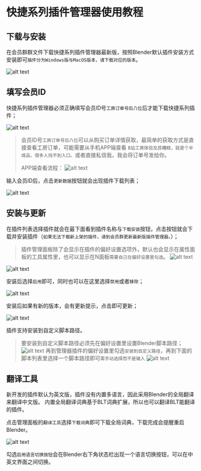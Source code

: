 # 快捷系列插件管理器使用教程

## 下载与安装

在会员群群文件下载快捷系列插件管理器最新版，按照Blender默认插件安装方式安装即可`插件分为Windows版与MacOS版本，请下载对应的版本`。

![alt text](pic/QDM/qdm_001.png)

## 填写会员ID

快捷系列插件管理器必须正确填写会员ID号`工房订单号后八位`后才能下载快捷系列插件；

![alt text](pic/QDM/qdm_002.png)

> 会员ID号`工房订单号后八位`可以从购买订单详情获取，最简单的获取方式是直接查看工房订单，可能需要从手机APP端查看 `B站工房体验及其糟糕，就是个半成品，很多人找不到入口。`或者直接私信我，我会将订单号发给你。
> 
> APP端查看流程：
> ![alt text](pic/QDM/qdm_003.png)

输入会员ID后，点击`更新数据`按钮就会出现插件下载列表；

![alt text](pic/QDM/qdm_004.png)

## 安装与更新

在插件列表选择插件就会在最下面看到插件名称与`下载安装`按钮，点击按钮就会下载并安装插件（`如果无法下载新上架的插件，请到会员群更新最新版插件管理器。`）；

> 插件管理面板除了会显示在插件的偏好设置选项外，默认也会显示在属性面板的工具属性里，也可以显示在N面板`需要自己在偏好设置里勾选`。
> ![alt text](pic/QDM/qdm_008.png)

![alt text](pic/QDM/qdm_005.png)

安装后选择`启用`即可，同时也可以在这里选择`禁用`或者`移除`；

![alt text](pic/QDM/qdm_006.png)

安装后如果有新的版本，会有更新提示，点击即可更新；

![alt text](pic/QDM/qdm_007.png)

插件支持安装到自定义脚本路径。
> 要安装到自定义脚本路径必须先在偏好设置里设置Blender脚本路径；
> ![alt text](pic/QDM/qdm_009.png)
> 再到管理器插件的偏好设置里勾选`安装到自定义路径`，再到下面的脚本列表里选择一个脚本路径即可`需手动选择而不是输入`
> ![alt text](pic/QDM/qdm_010.png)
## 翻译工具

新开发的插件默认为英文版，插件没有内置多语言，因此采用Blender的全局翻译来翻译中文版。
内置全局翻译词典基于BLT词典扩展，所以也可以翻译BLT能翻译的插件。

点击管理面板的`翻译工具`选择`下载词典`即可下载全局词典，下载完成会提醒重启Blender。

![alt text](pic/QDM/qdm_011.png)

勾选`启用语言切换按钮`会在Blender右下角状态栏出现一个语言切换按钮，可以在中英文界面之间切换。